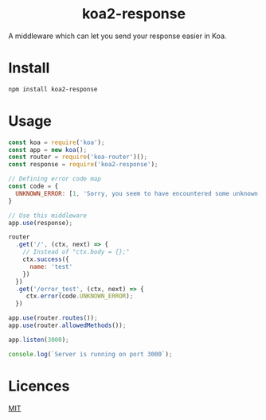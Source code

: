 <h1 align="center">koa2-response</h1>
A middleware which can let you send your response easier in Koa.

Install
=
```bash
npm install koa2-response
```

Usage
=
```javascript
const koa = require('koa');
const app = new koa();
const router = require('koa-router')();
const response = require('koa2-response');

// Defining error code map
const code = {
  UNKNOWN_ERROR: [1, 'Sorry, you seem to have encountered some unknown errors.']
}

// Use this middleware
app.use(response);

router
  .get('/', (ctx, next) => {
    // Instead of "ctx.body = {};"
    ctx.success({
      name: 'test'
    })
  })
  .get('/error_test', (ctx, next) => {
     ctx.error(code.UNKNOWN_ERROR);
  })

app.use(router.routes());
app.use(router.allowedMethods());

app.listen(3000);

console.log(`Server is running on port 3000`);
```
     
Licences
=
[MIT](https://github.com/detectiveHLH/koa2-response/blob/master/LICENSE)